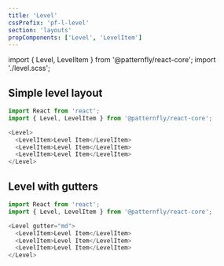 ```yaml
---
title: 'Level'
cssPrefix: 'pf-l-level'
section: 'layouts'
propComponents: ['Level', 'LevelItem']
---
```


import { Level, LevelItem } from '@patternfly/react-core';
import './level.scss';

## Simple level layout
```js
import React from 'react';
import { Level, LevelItem } from '@patternfly/react-core';

<Level>
  <LevelItem>Level Item</LevelItem>
  <LevelItem>Level Item</LevelItem>
  <LevelItem>Level Item</LevelItem>
</Level>
```

## Level with gutters
```js
import React from 'react';
import { Level, LevelItem } from '@patternfly/react-core';

<Level gutter="md">
  <LevelItem>Level Item</LevelItem>
  <LevelItem>Level Item</LevelItem>
  <LevelItem>Level Item</LevelItem>
</Level>
```
